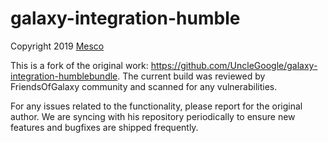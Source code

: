 # galaxy-integration-humble

Copyright 2019 [Mesco](https://github.com/UncleGoogle)

This is a fork of the original work: https://github.com/UncleGoogle/galaxy-integration-humblebundle. The current build was reviewed by FriendsOfGalaxy community and scanned for any vulnerabilities.

For any issues related to the functionality, please report for the original author. We are syncing with his repository periodically to ensure new features and bugfixes are shipped frequently.
